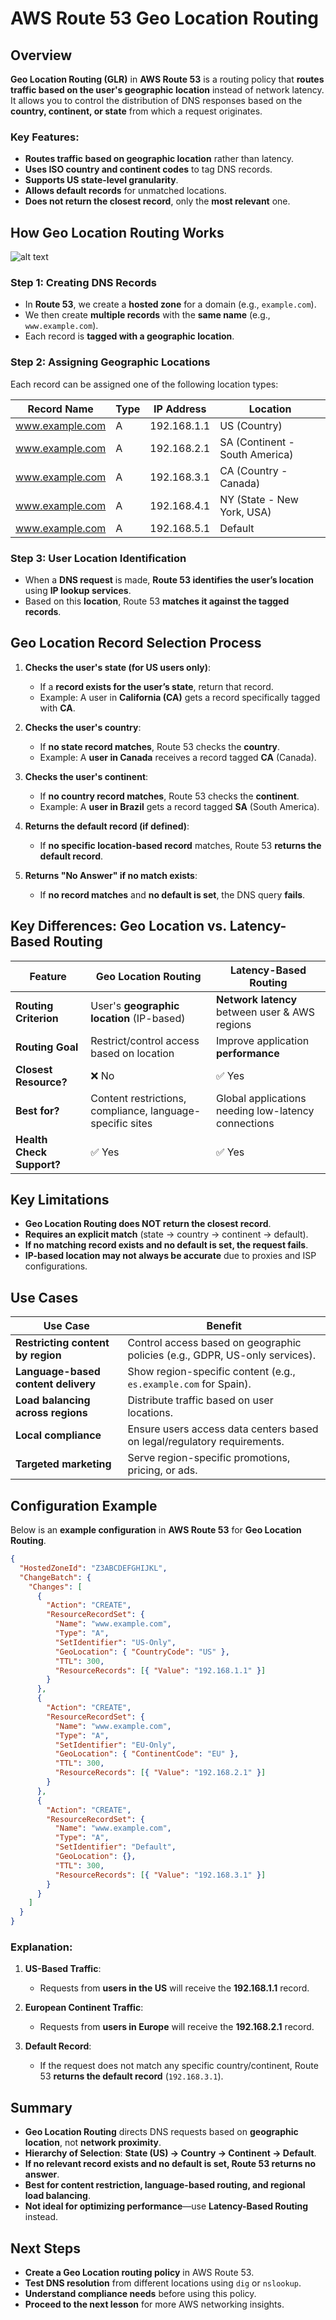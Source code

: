 # AWS Route 53 Geo Location Routing

## Overview

**Geo Location Routing (GLR)** in **AWS Route 53** is a routing policy that **routes traffic based on the user's geographic location** instead of network latency. It allows you to control the distribution of DNS responses based on the **country, continent, or state** from which a request originates.

### Key Features:

- **Routes traffic based on geographic location** rather than latency.
- **Uses ISO country and continent codes** to tag DNS records.
- **Supports US state-level granularity**.
- **Allows default records** for unmatched locations.
- **Does not return the closest record**, only the **most relevant** one.

## How Geo Location Routing Works

![alt text](image-9.png)

### Step 1: Creating DNS Records

- In **Route 53**, we create a **hosted zone** for a domain (e.g., `example.com`).
- We then create **multiple records** with the **same name** (e.g., `www.example.com`).
- Each record is **tagged with a geographic location**.

### Step 2: Assigning Geographic Locations

Each record can be assigned one of the following location types:

| Record Name     | Type | IP Address  | Location                       |
| --------------- | ---- | ----------- | ------------------------------ |
| www.example.com | A    | 192.168.1.1 | US (Country)                   |
| www.example.com | A    | 192.168.2.1 | SA (Continent - South America) |
| www.example.com | A    | 192.168.3.1 | CA (Country - Canada)          |
| www.example.com | A    | 192.168.4.1 | NY (State - New York, USA)     |
| www.example.com | A    | 192.168.5.1 | Default                        |

### Step 3: User Location Identification

- When a **DNS request** is made, **Route 53 identifies the user’s location** using **IP lookup services**.
- Based on this **location**, Route 53 **matches it against the tagged records**.

## Geo Location Record Selection Process

1. **Checks the user's state (for US users only)**:

   - If a **record exists for the user’s state**, return that record.
   - Example: A user in **California (CA)** gets a record specifically tagged with **CA**.

2. **Checks the user's country**:

   - If **no state record matches**, Route 53 checks the **country**.
   - Example: A **user in Canada** receives a record tagged **CA** (Canada).

3. **Checks the user's continent**:

   - If **no country record matches**, Route 53 checks the **continent**.
   - Example: A **user in Brazil** gets a record tagged **SA** (South America).

4. **Returns the default record (if defined)**:

   - If **no specific location-based record** matches, Route 53 **returns the default record**.

5. **Returns "No Answer" if no match exists**:
   - If **no record matches** and **no default is set**, the DNS query **fails**.

## Key Differences: Geo Location vs. Latency-Based Routing

| Feature                   | Geo Location Routing                                      | Latency-Based Routing                               |
| ------------------------- | --------------------------------------------------------- | --------------------------------------------------- |
| **Routing Criterion**     | User's **geographic location** (IP-based)                 | **Network latency** between user & AWS regions      |
| **Routing Goal**          | Restrict/control access based on location                 | Improve application **performance**                 |
| **Closest Resource?**     | ❌ No                                                     | ✅ Yes                                              |
| **Best for?**             | Content restrictions, compliance, language-specific sites | Global applications needing low-latency connections |
| **Health Check Support?** | ✅ Yes                                                    | ✅ Yes                                              |

## Key Limitations

- **Geo Location Routing does NOT return the closest record**.
- **Requires an explicit match** (state → country → continent → default).
- **If no matching record exists and no default is set, the request fails**.
- **IP-based location may not always be accurate** due to proxies and ISP configurations.

## Use Cases

| Use Case                            | Benefit                                                                     |
| ----------------------------------- | --------------------------------------------------------------------------- |
| **Restricting content by region**   | Control access based on geographic policies (e.g., GDPR, US-only services). |
| **Language-based content delivery** | Show region-specific content (e.g., `es.example.com` for Spain).            |
| **Load balancing across regions**   | Distribute traffic based on user locations.                                 |
| **Local compliance**                | Ensure users access data centers based on legal/regulatory requirements.    |
| **Targeted marketing**              | Serve region-specific promotions, pricing, or ads.                          |

## Configuration Example

Below is an **example configuration** in **AWS Route 53** for **Geo Location Routing**.

```json
{
  "HostedZoneId": "Z3ABCDEFGHIJKL",
  "ChangeBatch": {
    "Changes": [
      {
        "Action": "CREATE",
        "ResourceRecordSet": {
          "Name": "www.example.com",
          "Type": "A",
          "SetIdentifier": "US-Only",
          "GeoLocation": { "CountryCode": "US" },
          "TTL": 300,
          "ResourceRecords": [{ "Value": "192.168.1.1" }]
        }
      },
      {
        "Action": "CREATE",
        "ResourceRecordSet": {
          "Name": "www.example.com",
          "Type": "A",
          "SetIdentifier": "EU-Only",
          "GeoLocation": { "ContinentCode": "EU" },
          "TTL": 300,
          "ResourceRecords": [{ "Value": "192.168.2.1" }]
        }
      },
      {
        "Action": "CREATE",
        "ResourceRecordSet": {
          "Name": "www.example.com",
          "Type": "A",
          "SetIdentifier": "Default",
          "GeoLocation": {},
          "TTL": 300,
          "ResourceRecords": [{ "Value": "192.168.3.1" }]
        }
      }
    ]
  }
}
```

### Explanation:

1. **US-Based Traffic**:
   - Requests from **users in the US** will receive the **192.168.1.1** record.
2. **European Continent Traffic**:

   - Requests from **users in Europe** will receive the **192.168.2.1** record.

3. **Default Record**:
   - If the request does not match any specific country/continent, Route 53 **returns the default record** (`192.168.3.1`).

## Summary

- **Geo Location Routing** directs DNS requests based on **geographic location**, not **network proximity**.
- **Hierarchy of Selection**: **State (US) → Country → Continent → Default**.
- **If no relevant record exists and no default is set, Route 53 returns no answer**.
- **Best for content restriction, language-based routing, and regional load balancing**.
- **Not ideal for optimizing performance**—use **Latency-Based Routing** instead.

## Next Steps

- **Create a Geo Location routing policy** in AWS Route 53.
- **Test DNS resolution** from different locations using `dig` or `nslookup`.
- **Understand compliance needs** before using this policy.
- **Proceed to the next lesson** for more AWS networking insights.
